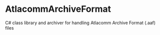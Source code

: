 # AtlacommArchiveFormat
C# class library and archiver for handling Atlacomm Archive Format (.aaf) files
